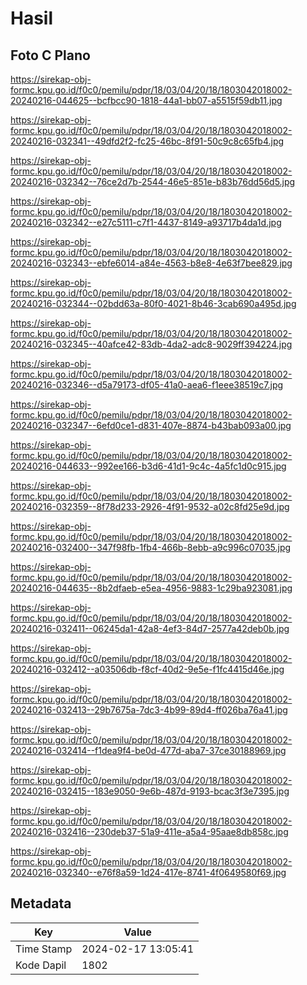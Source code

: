 # Hasil

## Foto C Plano

https://sirekap-obj-formc.kpu.go.id/f0c0/pemilu/pdpr/18/03/04/20/18/1803042018002-20240216-044625--bcfbcc90-1818-44a1-bb07-a5515f59db11.jpg

https://sirekap-obj-formc.kpu.go.id/f0c0/pemilu/pdpr/18/03/04/20/18/1803042018002-20240216-032341--49dfd2f2-fc25-46bc-8f91-50c9c8c65fb4.jpg

https://sirekap-obj-formc.kpu.go.id/f0c0/pemilu/pdpr/18/03/04/20/18/1803042018002-20240216-032342--76ce2d7b-2544-46e5-851e-b83b76dd56d5.jpg

https://sirekap-obj-formc.kpu.go.id/f0c0/pemilu/pdpr/18/03/04/20/18/1803042018002-20240216-032342--e27c5111-c7f1-4437-8149-a93717b4da1d.jpg

https://sirekap-obj-formc.kpu.go.id/f0c0/pemilu/pdpr/18/03/04/20/18/1803042018002-20240216-032343--ebfe6014-a84e-4563-b8e8-4e63f7bee829.jpg

https://sirekap-obj-formc.kpu.go.id/f0c0/pemilu/pdpr/18/03/04/20/18/1803042018002-20240216-032344--02bdd63a-80f0-4021-8b46-3cab690a495d.jpg

https://sirekap-obj-formc.kpu.go.id/f0c0/pemilu/pdpr/18/03/04/20/18/1803042018002-20240216-032345--40afce42-83db-4da2-adc8-9029ff394224.jpg

https://sirekap-obj-formc.kpu.go.id/f0c0/pemilu/pdpr/18/03/04/20/18/1803042018002-20240216-032346--d5a79173-df05-41a0-aea6-f1eee38519c7.jpg

https://sirekap-obj-formc.kpu.go.id/f0c0/pemilu/pdpr/18/03/04/20/18/1803042018002-20240216-032347--6efd0ce1-d831-407e-8874-b43bab093a00.jpg

https://sirekap-obj-formc.kpu.go.id/f0c0/pemilu/pdpr/18/03/04/20/18/1803042018002-20240216-044633--992ee166-b3d6-41d1-9c4c-4a5fc1d0c915.jpg

https://sirekap-obj-formc.kpu.go.id/f0c0/pemilu/pdpr/18/03/04/20/18/1803042018002-20240216-032359--8f78d233-2926-4f91-9532-a02c8fd25e9d.jpg

https://sirekap-obj-formc.kpu.go.id/f0c0/pemilu/pdpr/18/03/04/20/18/1803042018002-20240216-032400--347f98fb-1fb4-466b-8ebb-a9c996c07035.jpg

https://sirekap-obj-formc.kpu.go.id/f0c0/pemilu/pdpr/18/03/04/20/18/1803042018002-20240216-044635--8b2dfaeb-e5ea-4956-9883-1c29ba923081.jpg

https://sirekap-obj-formc.kpu.go.id/f0c0/pemilu/pdpr/18/03/04/20/18/1803042018002-20240216-032411--06245da1-42a8-4ef3-84d7-2577a42deb0b.jpg

https://sirekap-obj-formc.kpu.go.id/f0c0/pemilu/pdpr/18/03/04/20/18/1803042018002-20240216-032412--a03506db-f8cf-40d2-9e5e-f1fc4415d46e.jpg

https://sirekap-obj-formc.kpu.go.id/f0c0/pemilu/pdpr/18/03/04/20/18/1803042018002-20240216-032413--29b7675a-7dc3-4b99-89d4-ff026ba76a41.jpg

https://sirekap-obj-formc.kpu.go.id/f0c0/pemilu/pdpr/18/03/04/20/18/1803042018002-20240216-032414--f1dea9f4-be0d-477d-aba7-37ce30188969.jpg

https://sirekap-obj-formc.kpu.go.id/f0c0/pemilu/pdpr/18/03/04/20/18/1803042018002-20240216-032415--183e9050-9e6b-487d-9193-bcac3f3e7395.jpg

https://sirekap-obj-formc.kpu.go.id/f0c0/pemilu/pdpr/18/03/04/20/18/1803042018002-20240216-032416--230deb37-51a9-411e-a5a4-95aae8db858c.jpg

https://sirekap-obj-formc.kpu.go.id/f0c0/pemilu/pdpr/18/03/04/20/18/1803042018002-20240216-032340--e76f8a59-1d24-417e-8741-4f0649580f69.jpg


## Metadata

| Key        | Value               |
| ---------- | ------------------- |
| Time Stamp | 2024-02-17 13:05:41 |
| Kode Dapil | 1802                |



